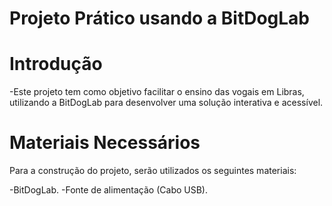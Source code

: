 # Projeto Prático usando a BitDogLab

# Introdução

-Este projeto tem como objetivo facilitar o ensino das vogais em Libras, utilizando a BitDogLab para desenvolver uma solução interativa e acessível.

# Materiais Necessários

Para a construção do projeto, serão utilizados os seguintes materiais:

-BitDogLab.
-Fonte de alimentação (Cabo USB).
